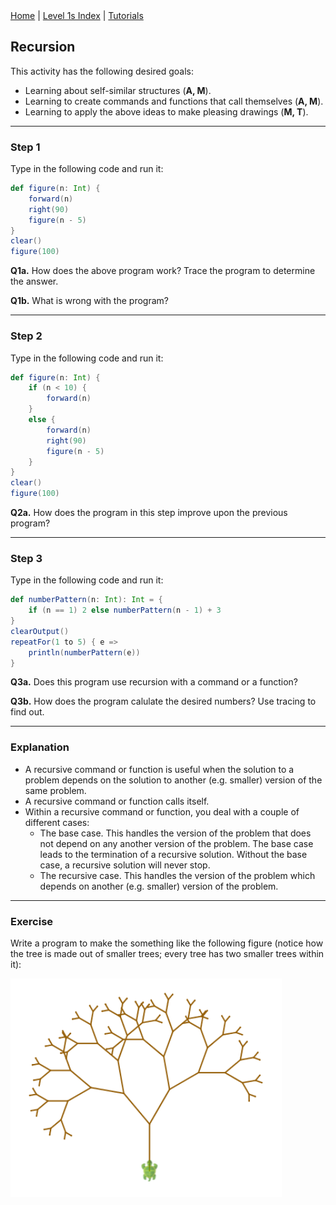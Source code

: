 <div class="nav">
  <a href="../../index.html">Home</a> | <a href="index.html">Level 1s Index</a> | <a href="../../tutorials-index.html">Tutorials</a>
</div>

## Recursion

This activity has the following desired goals:
* Learning about self-similar structures (**A, M**).
* Learning to create commands and functions that call themselves (**A, M**).
* Learning to apply the above ideas to make pleasing drawings (**M, T**).

---

### Step 1

Type in the following code and run it:

```scala
def figure(n: Int) {
    forward(n)
    right(90)
    figure(n - 5)
}
clear()
figure(100)
```

**Q1a.** How does the above program work? Trace the program to determine the answer.

**Q1b.** What is wrong with the program?

---

### Step 2

Type in the following code and run it:

```scala
def figure(n: Int) {
    if (n < 10) {
        forward(n)
    }
    else {
        forward(n)
        right(90)
        figure(n - 5)
    }
}
clear()
figure(100)
```

**Q2a.** How does the program in this step improve upon the previous program?

---

### Step 3

Type in the following code and run it:

```scala
def numberPattern(n: Int): Int = {
    if (n == 1) 2 else numberPattern(n - 1) + 3
}
clearOutput()
repeatFor(1 to 5) { e =>
    println(numberPattern(e))
}
```

**Q3a.** Does this program use recursion with a command or a function?

**Q3b.** How does the program calulate the desired numbers? Use tracing to find out.

---

### Explanation

* A recursive command or function is useful when the solution to a problem depends on the solution to another (e.g. smaller) version of the same problem.
* A recursive command or function calls itself.
* Within a recursive command or function, you deal with a couple of different cases:
  * The base case. This handles the version of the problem that does not depend on any another version of the problem. The base case leads to the termination of a  recursive solution. Without the base case, a recursive solution will never stop.
  * The recursive case. This handles the version of the problem which depends on another (e.g. smaller) version of the problem.

---

### Exercise 

Write a program to make the something like the following figure (notice how the tree is made out of smaller trees; every tree has two smaller trees within it):

![fractal-tree](fractal-tree.png)
